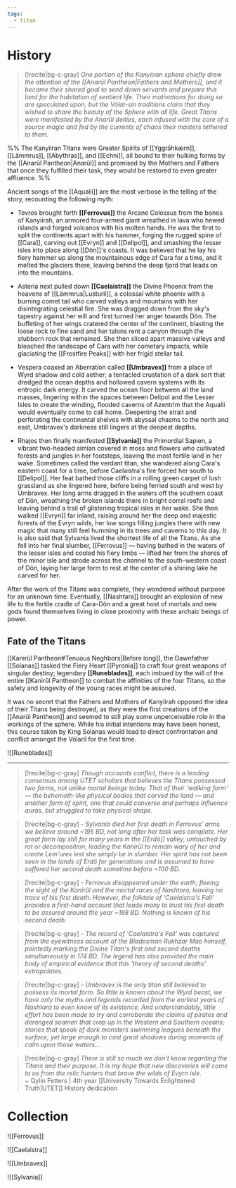 ```yaml
---
tags:
  - titan
---
```

# History
>[!recite|bg-c-gray] *One portion of the Kanyiiran sphere chiefly drew the attention of the [[Anarûl Pantheon|Fathers and Mothers]], and it became their shared goal to send down servants and prepare this land for the habitation of sentient life. Their motivations for doing so are speculated upon, but the Vólat-sin traditions claim that they wished to share the beauty of the Sphere with all life. Great Titans were manifested by the Anarûl deities, each infused with the core of a source magic and fed by the currents of chaos their masters tethered to them.*  

%% The Kanyiiran Titans were Greater Spirits of [[Yggrāhkærn]], [[Lämmrus]], [[Abythras]], and [[Echni]], all bound to their hulking forms by the [[Anarûl Pantheon|Anarûl]] and promised by the Mothers and Fathers that once they fulfilled their task, they would be restored to even greater affluence. %%

Ancient songs of the [[Aqualii]] are the most verbose in the telling of the story, recounting the following myth:
- Tevros brought forth **[[Ferrovus]]** the Arcane Colossus from the bones of Kanyiirah, an armored four-armed giant wreathed in lava who hewed islands and forged volcanos with his molten hands. He was the first to split the continents apart with his hammer, forging the rugged spine of [[Cara]], carving out [[Evryn]] and [[Delipol]], and smashing the lesser isles into place along [[Dön]]'s coasts. It was believed that he lay his fiery hammer up along the mountainous edge of Cara for a time, and it melted the glaciers there, leaving behind the deep fjord that leads on into the mountains.

- Asteria next pulled down **[[Caelaistra]]** the Divine Phoenix from the heavens of [[Lämmrus|Lusturil]], a colossal white phoenix with a burning comet tail who carved valleys and mountains with her disintegrating celestial fire. She was dragged down from the sky's tapestry against her will and first turned her anger towards Dön. The buffeting of her wings cratered the center of the continent, blasting the loose rock to fine sand and her talons rent a canyon through the stubborn rock that remained. She then sliced apart massive valleys and bleached the landscape of Cara with her cometary impacts, while glaciating the [[Frostfire Peaks]] with her frigid stellar tail.

- Vespera coaxed an Aberration called **[[Umbravex]]** from a place of Wyrd shadow and cold aether; a tentacled crustation of a dark sort that dredged the ocean depths and hollowed cavern systems with its entropic dark energy. It carved the ocean floor between all the land masses, lingering within the spaces between Delipol and the Lesser Isles to create the winding, flooded caverns of Azentrim that the Aqualii would eventually come to call home. Deepening the strait and perforating the continental shelves with abyssal chasms to the north and east, Umbravex's darkness still lingers at the deepest depths.

- Rhajos then finally manifested **[[Sylvania]]** the Primordial Sapien, a vibrant two-headed simian covered in moss and flowers who cultivated forests and jungles in her footsteps, leaving the most fertile land in her wake. Sometimes called the verdant titan, she wandered along Cara's eastern coast for a time, before Caelaistra's fire forced her south to [[Delipol]]. Her feat bathed those cliffs in a rolling green carpet of lush grassland as she lingered here, before being ferried south and west by Umbravex. Her long arms dragged in the waters off the southern coast of Dön, wreathing the broken islands there in bright corral reefs and leaving behind a trail of glistening tropical isles in her wake. She then walked [[Evryn]] far inland, raising around her the deep and majestic forests of the Evryn wilds, her low songs filling jungles there with new magic that many still feel humming in its trees and caverns to this day. It is also said that Sylvania lived the shortest life of all the Titans. As she fell into her final slumber, [[Ferrovus]] — having bathed in the waters of the lesser isles and cooled his fiery limbs — lifted her from the shores of the minor isle and strode across the channel to the south-western coast of Dön, laying her large form to rest at the center of a shining lake he carved for her.  

After the work of the Titans was complete, they wondered without purpose for an unknown time. Eventually, [[Nashtara]] brought an explosion of new life to the fertile cradle of Cara-Dön and a great host of mortals and new gods found themselves living in close proximity with these archaic beings of power.

## Fate of the Titans
[[Kanirûl Pantheon#Tenuous Neghbors|Before long]], the Dawnfather [[Solanas]] tasked the Fiery Heart [[Pyronia]] to craft four great weapons of singular destiny; legendary **[[Runeblades]]**, each imbued by the will of the entire [[Kanirûl Pantheon]] to combat the affinities of the four Titans, so the safety and longevity of the young races might be assured.  
  
It was no secret that the Fathers and Mothers of Kanyiirah opposed the idea of their Titans being destroyed, as they were the first creations of the [[Anarûl Pantheon]] and seemed to still play some unperceivable role in the workings of the sphere. While his initial intentions may have been honest, this course taken by King Solanas would lead to direct confrontation and conflict amongst the Vólaril for the first time.  

![[Runeblades]]
- - -
> [!recite|bg-c-gray] _Though accounts conflict, there is a leading consensus among UTET scholars that believes the Titans possessed two forms, not unlike mortal beings today. That of their 'walking form' — the behemoth-like physical bodies that carved the land — and another form of spirit, one that could converse and perhaps influence auras, but struggled to take physical shape._  

>[!recite|bg-c-gray] - _Sylvania died her first death in Ferrovus' arms we believe around ~195 BD, not long after her task was complete. Her great form lay still for many years in the [[Erdö]] valley, untouched by rot or decomposition, leading the Kanirûl to remain wary of her and create Lem'urex lest she simply be in slumber. Her spirit has not been seen in the lands of Erdö for generations and is assumed to have suffered her second death sometime before ~100 BD._  
    
>[!recite|bg-c-gray] - _Ferrovus disappeared under the earth, fleeing the sight of the Kanirûl and the mortal races of Nashtara, leaving no trace of his first death. However, the folktale of 'Caelaistra's Fall' provides a first-hand account that leads many to trust his first death to be assured around the year ~188 BD. Nothing is known of his second death._   

>[!recite|bg-c-gray] - _The record of 'Caelaistra's Fall' was captured from the eyewitness account of the Bladesman Rukhzar Mao himself, pointedly marking the Divine Titan's first and second deaths simultaneously in 174 BD. The legend has also provided the main body of empirical evidence that this 'theory of second deaths' extrapolates._  
    
>[!recite|bg-c-gray] - _Umbravex is the only titan still believed to possess its mortal form. So little is known about the Wyrd beast, we have only the myths and legends recorded from the earliest years of Nashtara to even know of its existence. And understandably, little effort has been made to try and corroborate the claims of pirates and deranged seamen that crop up in the Western and Southern oceans; stories that speak of dark monsters swimming leagues beneath the surface, yet large enough to cast great shadows during moments of calm upon those waters..._  

>[!recite|bg-c-gray] _There is still so much we don't know regarding the Titans and their purpose. It is my hope that new discoveries will come to us from the relic hunters that brave the wilds of Evyrn isle._  
>~ Qylin Fetters | 4th year [[University Towards Enlightened Truth|UTET]] History dedication


# Collection
![[Ferrovus]]

![[Caelaistra]]

![[Umbravex]]

![[Sylvania]]

